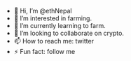 - 👋 Hi, I’m @ethNepal
- 👀 I’m interested in farming.
- 🌱 I’m currently learning to farm.
- 💞️ I’m looking to collaborate on crypto.
- 📫 How to reach me: twitter
- ⚡ Fun fact: follow me

<!---
ethNepal/ethNepal is a ✨ special ✨ repository because its `README.md` (this file) appears on your GitHub profile.
You can click the Preview link to take a look at your changes.
--->
